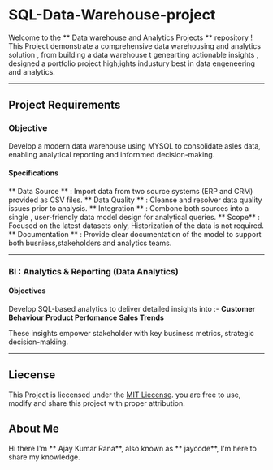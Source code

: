 # SQL-Data-Warehouse-project

Welcome to the ** Data warehouse and Analytics Projects ** repository ! 
This Project demonstrate a comprehensive data warehousing and analytics solution , from building a data warehouse t genearting actionable insights , designed a portfolio project high;ights industury best in data engeneering and analytics.

---
## Project Requirements

### Objective
Develop a modern data warehouse using MYSQL to consolidate asles data, enabling analytical reporting and infornmed decision-making.

#### Specifications
  ** Data Source ** : Import data from two source systems (ERP and CRM) provided as CSV files.
  ** Data Quality ** : Cleanse and resolver data quality issues prior to analysis.
  ** Integration ** : Combone both sources into a single , user-friendly data model design for analytical queries.
  ** Scope** : Focused on the latest datasets only, Historization of the data is not required.
  ** Documentation ** : Provide clear documentation of the model to support both busniess,stakeholders and analytics teams.

  ---

  ### BI : Analytics & Reporting (Data Analytics)

  #### Objectives
  Develop SQL-based analytics to deliver detailed insights into :-
    **Customer Behaviour**
    **Product Perfomance**
    **Sales Trends**

    
  These insights empower stakeholder with key business metrics, strategic decision-makiing.

  ---

## Liecense 

This Project is liecensed under the [MIT Liecense](Liecense). you are free to use, modify  and share this project with proper attribution.

## About Me

Hi there I'm ** Ajay Kumar Rana**, also known as ** jaycode**, I'm here to share my knowledge.
















